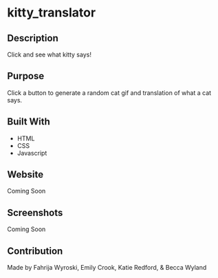 # kitty_translator

## Description
Click and see what kitty says!

## Purpose
Click a button to generate a random cat gif and translation of what a cat says.

## Built With
* HTML
* CSS
* Javascript

## Website
Coming Soon

## Screenshots
Coming Soon

## Contribution
Made by Fahrija Wyroski, Emily Crook, Katie Redford, & Becca Wyland

